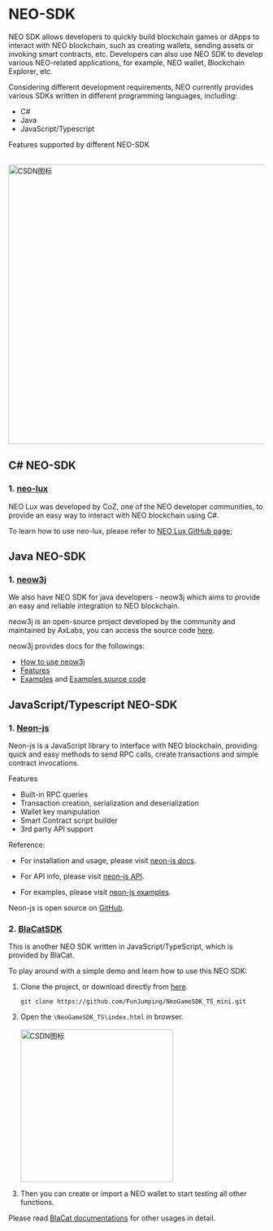 # NEO-SDK
NEO SDK allows developers to quickly build blockchain games or dApps to interact with NEO blockchain, such as creating wallets, sending assets or invoking smart contracts, etc. Developers can also use NEO SDK to develop various NEO-related applications, for example, NEO wallet, Blockchain Explorer, etc.

Considering different development requirements, NEO currently provides various SDKs written in different programming languages, including:
* C#
* Java
* JavaScript/Typescript

Features supported by different NEO-SDK

&emsp;&emsp;<img src="../images/neo-sdk.png" width = "550" alt="CSDN图标" />

## C# NEO-SDK
### 1. [neo-lux](https://github.com/CityOfZion/neo-lux)
NEO Lux was developed by CoZ, one of the NEO developer communities, to provide an easy way to interact with NEO blockchain using C#.

To learn how to use neo-lux, please refer to  [NEO Lux GitHub page](https://github.com/CityOfZion/neo-lux#neo-lux);

## Java NEO-SDK
### 1. [neow3j](https://github.com/neow3j/neow3j#neow3j-a-java-library-to-interact-with-neo-nodes)
We also have NEO SDK for java developers - neow3j which aims to provide an easy and reliable integration to NEO blockchain. 

neow3j is an open-source project developed by the community and maintained by AxLabs, you can access the source code [here](https://github.com/neow3j/neow3j). 

neow3j provides docs for the followings:
* [How to use neow3j](https://github.com/neow3j/neow3j#getting-started)
* [Features](https://github.com/neow3j/neow3j#features) 
* [Examples](https://github.com/neow3j/neow3j#examples) and  [Examples source code](https://github.com/neow3j/neow3j-examples)

## JavaScript/Typescript NEO-SDK
### 1. [Neon-js](https://github.com/CityOfZion/neon-js)
Neon-js is a JavaScript library to interface with NEO blockchain, providing quick and easy methods to send RPC calls, create transactions and simple contract invocations.

Features
* Built-in RPC queries
* Transaction creation, serialization and deserialization
* Wallet key manipulation
* Smart Contract script builder
* 3rd party API support

Reference:
* For installation and usage, please visit [neon-js docs](http://cityofzion.io/neon-js/docs/en/overview.html). 

* For API info, please visit [neon-js API](http://cityofzion.io/neon-js/docs/en/api/index.html).

* For examples, please visit [neon-js examples](http://cityofzion.io/neon-js/docs/en/examples/index.html).

Neon-js is open source on [GitHub](https://github.com/CityOfZion/neon-js).
### 2. [BlaCatSDK](https://github.com/FunJumping/NeoGameSDK_TS_mini)
This is another NEO SDK written in JavaScript/TypeScript, which is provided by BlaCat. 

To play around with a simple demo and learn how to use this NEO SDK:
1. Clone the project, or download directly from [here](https://github.com/FunJumping/NeoGameSDK_TS_mini/archive/master.zip).
    ```
    git clone https://github.com/FunJumping/NeoGameSDK_TS_mini.git
    ```

2. Open the `\NeoGameSDK_TS\index.html` in browser.
    \
    \
    <img src="../images/blacat-neo-sdk.png" height = "300" alt="CSDN图标" />

3. Then you can create or import a NEO wallet to start testing all other functions.

Please read [BlaCat documentations](https://github.com/FunJumping/NeoGameSDK_TS_mini#blacatsdk-usage-documentation) for other usages in detail.



